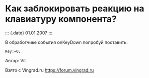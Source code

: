 Как заблокировать реакцию на клавиатуру компонента?
===================================================

::: {.date}
01.01.2007
:::

В обработчике события onKeyDown попробуй поставить:

    Key:=0; 

Автор: Vit

Взято с Vingrad.ru <https://forum.vingrad.ru>
